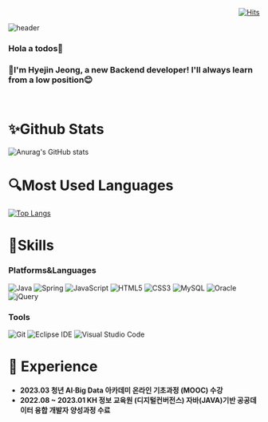 <div align=right>

[![Hits](https://hits.seeyoufarm.com/api/count/incr/badge.svg?url=https%3A%2F%2Fgithub.com%2Fjaneess%2Fhit-counter&count_bg=%2392968F&title_bg=%23000000&icon=&icon_color=%23FFFFFF&title=hits&edge_flat=false)](https://hits.seeyoufarm.com)

 </div>
 
![header](https://capsule-render.vercel.app/api?type=Waving&color=black&text=%20janeess%20&height=300&fontSize=100&fontColor=F8FAFA&animation=fadeIn&textBg=true)


### Hola a todos👋
### :checkered_flag:I'm Hyejin Jeong, a new Backend developer! I'll always learn from a low position:blush:
<br>

 # :sparkles:Github Stats

![Anurag's GitHub stats](https://github-readme-stats.vercel.app/api?username=janeess&theme=github_dark&show_icons=true) 

# :mag:Most Used Languages
 
[![Top Langs](https://github-readme-stats.vercel.app/api/top-langs/?username=janeess&layout=compact)](https://github.com/anuraghazra/github-readme-stats)

 # :wrench:Skills
 ### Platforms&Languages
 
![Java](https://img.shields.io/badge/Java-007396.svg?&style=for-the-badge&logo=Java&logoColor=white)
![Spring](https://img.shields.io/badge/Spring-6DB33F.svg?&style=for-the-badge&logo=Spring&logoColor=white)
![JavaScript](https://img.shields.io/badge/JavaScript-F7DF1E.svg?&style=for-the-badge&logo=JavaScript&logoColor=white)
![HTML5](https://img.shields.io/badge/HTML5-E34F26.svg?&style=for-the-badge&logo=HTML5&logoColor=white)
![CSS3](https://img.shields.io/badge/CSS3-1572B6.svg?&style=for-the-badge&logo=CSS3&logoColor=white)
![MySQL](https://img.shields.io/badge/MySQL-4479A1.svg?&style=for-the-badge&logo=MySQL&logoColor=white)
![Oracle](https://img.shields.io/badge/Oracle-F80000.svg?&style=for-the-badge&logo=Oracle&logoColor=white)
![jQuery](https://img.shields.io/badge/jQuery-0769AD.svg?&style=for-the-badge&logo=jQuery&logoColor=white)


 ### Tools
![Git](https://img.shields.io/badge/Git-F05032.svg?&style=for-the-badge&logo=Git&logoColor=white)
![Eclipse IDE](https://img.shields.io/badge/Eclipse%20IDE-2C2255.svg?&style=for-the-badge&logo=Eclipse%20IDE&logoColor=white)
![Visual Studio Code](https://img.shields.io/badge/Visual%20Studio%20Code-007ACC.svg?&style=for-the-badge&logo=Visual%20Studio%20Code&logoColor=white)

# :bookmark_tabs: Experience

<h4>
   <ul>
      <li> 2023.03 청년 AI·Big Data 아카데미 온라인 기초과정 (MOOC) 수강 <br></li>
      <li>2022.08 ~ 2023.01 KH 정보 교육원 (디지털컨버전스) 자바(JAVA)기반 공공데이터 융합 개발자 양성과정 수료</li>
    </ul>
</h4>





